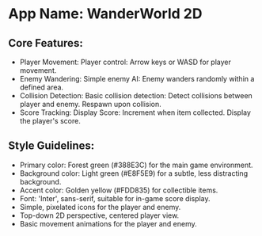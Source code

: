 # **App Name**: WanderWorld 2D

## Core Features:

- Player Movement: Player control: Arrow keys or WASD for player movement.
- Enemy Wandering: Simple enemy AI: Enemy wanders randomly within a defined area.
- Collision Detection: Basic collision detection: Detect collisions between player and enemy. Respawn upon collision.
- Score Tracking: Display Score: Increment when item collected. Display the player's score.

## Style Guidelines:

- Primary color: Forest green (#388E3C) for the main game environment.
- Background color: Light green (#E8F5E9) for a subtle, less distracting background.
- Accent color: Golden yellow (#FDD835) for collectible items.
- Font: 'Inter', sans-serif, suitable for in-game score display.
- Simple, pixelated icons for the player and enemy.
- Top-down 2D perspective, centered player view.
- Basic movement animations for the player and enemy.